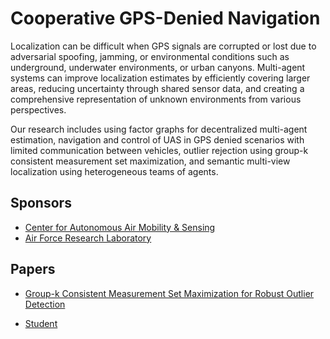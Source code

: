 # Cooperative GPS-Denied Navigation

Localization can be difficult when GPS signals are corrupted or lost due to adversarial spoofing, jamming, or environmental conditions such as underground, underwater environments, or urban canyons. Multi-agent systems can improve localization estimates by efficiently covering larger areas, reducing uncertainty through shared sensor data, and creating a comprehensive representation of unknown environments from various perspectives.

Our research includes using factor graphs for decentralized multi-agent estimation, navigation and control of UAS in GPS denied scenarios with limited communication between vehicles, outlier rejection using group-k consistent measurement set maximization, and semantic multi-view localization using heterogeneous teams of agents.

## Sponsors

- [Center for Autonomous Air Mobility & Sensing](https://caams.center/)
- [Air Force Research Laboratory](https://www.afrl.af.mil/)

## Papers

- [Group-k Consistent Measurement Set Maximization for Robust Outlier Detection](https://doi.org/10.1109/IROS47612.2022.9982057)

- [Student](../../directory/students/brandon_sutherland.md)
